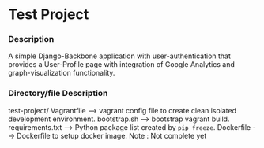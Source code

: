 # Test Project

### Description

A simple Django-Backbone application with user-authentication that provides a User-Profile page with integration of Google Analytics and graph-visualization functionality.

### Directory/file Description

test-project/
Vagrantfile --> vagrant config file to create clean isolated development environment.
bootstrap.sh --> bootstrap vagrant build.
requirements.txt --> Python package list created by `pip freeze`.
Dockerfile --> Dockerfile to setup docker image. Note : Not complete yet
